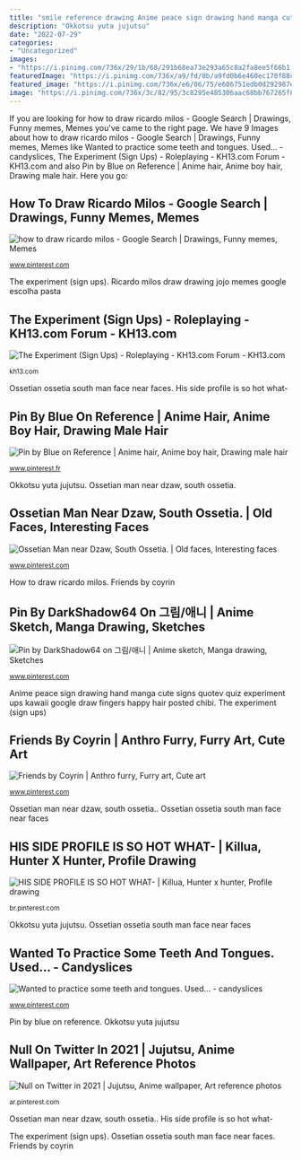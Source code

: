 ```yaml
---
title: "smile reference drawing Anime peace sign drawing hand manga cute signs quotev quiz experiment ups kawaii google draw fingers happy hair posted chibi"
description: "Okkotsu yuta jujutsu"
date: "2022-07-29"
categories:
- "Uncategorized"
images:
- "https://i.pinimg.com/736x/29/1b/68/291b68ea73e293a65c8a2fa8ee5f66b1.jpg"
featuredImage: "https://i.pinimg.com/736x/a9/fd/0b/a9fd0b6e460ec170f88c789094b061af.jpg"
featured_image: "https://i.pinimg.com/736x/e6/06/75/e606751edb0d292987e0e630de7c8d56.jpg"
image: "https://i.pinimg.com/736x/3c/82/95/3c8295e485306aac68bb767265f8d16a.jpg"
---
```


If you are looking for how to draw ricardo milos - Google Search | Drawings, Funny memes, Memes you've came to the right page. We have 9 Images about how to draw ricardo milos - Google Search | Drawings, Funny memes, Memes like Wanted to practice some teeth and tongues. Used... - candyslices, The Experiment (Sign Ups) - Roleplaying - KH13.com Forum - KH13.com and also Pin by Blue on Reference | Anime hair, Anime boy hair, Drawing male hair. Here you go:

## How To Draw Ricardo Milos - Google Search | Drawings, Funny Memes, Memes

![how to draw ricardo milos - Google Search | Drawings, Funny memes, Memes](https://i.pinimg.com/736x/3c/82/95/3c8295e485306aac68bb767265f8d16a.jpg "Friends by coyrin")

<small>www.pinterest.com</small>

The experiment (sign ups). Ricardo milos draw drawing jojo memes google escolha pasta

## The Experiment (Sign Ups) - Roleplaying - KH13.com Forum - KH13.com

![The Experiment (Sign Ups) - Roleplaying - KH13.com Forum - KH13.com](http://s3.favim.com/orig/42/anime-anime-girl-anime-school-girl-art-beautiful-Favim.com-351274.jpg "The experiment (sign ups)")

<small>kh13.com</small>

Ossetian ossetia south man face near faces. His side profile is so hot what-

## Pin By Blue On Reference | Anime Hair, Anime Boy Hair, Drawing Male Hair

![Pin by Blue on Reference | Anime hair, Anime boy hair, Drawing male hair](https://i.pinimg.com/736x/3f/63/e7/3f63e7b9b6ce91b8980a457ae4b8d245.jpg "The experiment (sign ups)")

<small>www.pinterest.fr</small>

Okkotsu yuta jujutsu. Ossetian man near dzaw, south ossetia.

## Ossetian Man Near Dzaw, South Ossetia. | Old Faces, Interesting Faces

![Ossetian Man near Dzaw, South Ossetia. | Old faces, Interesting faces](https://i.pinimg.com/736x/a4/9d/67/a49d6742b05d0e34a5071cc1b0adaf12--south-ossetia.jpg "Null on twitter in 2021")

<small>www.pinterest.com</small>

How to draw ricardo milos. Friends by coyrin

## Pin By DarkShadow64 On 그림/애니 | Anime Sketch, Manga Drawing, Sketches

![Pin by DarkShadow64 on 그림/애니 | Anime sketch, Manga drawing, Sketches](https://i.pinimg.com/736x/29/1b/68/291b68ea73e293a65c8a2fa8ee5f66b1.jpg "How to draw ricardo milos")

<small>www.pinterest.com</small>

Anime peace sign drawing hand manga cute signs quotev quiz experiment ups kawaii google draw fingers happy hair posted chibi. The experiment (sign ups)

## Friends By Coyrin | Anthro Furry, Furry Art, Cute Art

![Friends by Coyrin | Anthro furry, Furry art, Cute art](https://i.pinimg.com/736x/e6/06/75/e606751edb0d292987e0e630de7c8d56.jpg "Reference teeth drawings practice tongues")

<small>www.pinterest.com</small>

Ossetian man near dzaw, south ossetia.. Ossetian ossetia south man face near faces

## HIS SIDE PROFILE IS SO HOT WHAT- | Killua, Hunter X Hunter, Profile Drawing

![HIS SIDE PROFILE IS SO HOT WHAT- | Killua, Hunter x hunter, Profile drawing](https://i.pinimg.com/736x/a9/fd/0b/a9fd0b6e460ec170f88c789094b061af.jpg "Pin by blue on reference")

<small>br.pinterest.com</small>

Okkotsu yuta jujutsu. Ossetian ossetia south man face near faces

## Wanted To Practice Some Teeth And Tongues. Used... - Candyslices

![Wanted to practice some teeth and tongues. Used... - candyslices](https://i.pinimg.com/736x/e6/7d/2c/e67d2cf836c214d0295eeac020e2f656--art-styles-art-reference.jpg "Anime drawing sketch manga sketches")

<small>www.pinterest.com</small>

Pin by blue on reference. Okkotsu yuta jujutsu

## Null On Twitter In 2021 | Jujutsu, Anime Wallpaper, Art Reference Photos

![Null on Twitter in 2021 | Jujutsu, Anime wallpaper, Art reference photos](https://i.pinimg.com/736x/ef/13/af/ef13af7569abfd19d17d61838573d44a.jpg "His side profile is so hot what-")

<small>ar.pinterest.com</small>

Ossetian man near dzaw, south ossetia.. His side profile is so hot what-

The experiment (sign ups). Ossetian ossetia south man face near faces. Friends by coyrin
